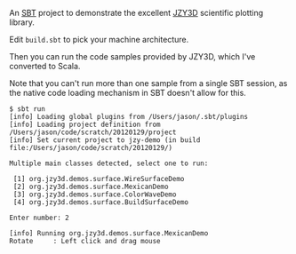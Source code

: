 An [SBT](http://scala-sbt.org) project to demonstrate the excellent [JZY3D](http://jzy3d.org)
scientific plotting library.

Edit `build.sbt` to pick your machine architecture.

Then you can run the code samples provided by JZY3D, which I've
converted to Scala.

Note that you can't run more than one sample from a single SBT session,
as the native code loading mechanism in SBT doesn't allow for this.

```
$ sbt run
[info] Loading global plugins from /Users/jason/.sbt/plugins
[info] Loading project definition from /Users/jason/code/scratch/20120129/project
[info] Set current project to jzy-demo (in build file:/Users/jason/code/scratch/20120129/)

Multiple main classes detected, select one to run:

 [1] org.jzy3d.demos.surface.WireSurfaceDemo
 [2] org.jzy3d.demos.surface.MexicanDemo
 [3] org.jzy3d.demos.surface.ColorWaveDemo
 [4] org.jzy3d.demos.surface.BuildSurfaceDemo

Enter number: 2

[info] Running org.jzy3d.demos.surface.MexicanDemo 
Rotate     : Left click and drag mouse
```
